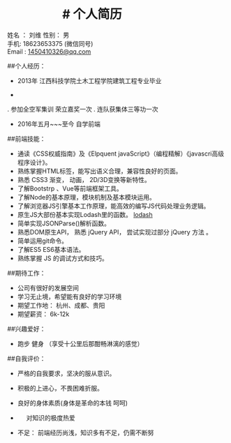 
                    # 个人简历
=========================================================

姓名 ： 刘维   性别： 男  
手机: 18623653375 (微信同号)    
Email : 1450410326@qq.com  

##个人经历：
 *  2013年 江西科技学院土木工程学院建筑工程专业毕业
 *  ~~~ 2015年九月 服役  
   . 参加全空军集训  荣立嘉奖一次
   . 连队获集体三等功一次
 *	2016年五月~~~至今	 自学前端
		
##前端技能：
 * 通读《CSS权威指南》及《Elpquent javaScript》（编程精解）《javascri高级程序设计》。
 * 熟练掌握HTML标签，能写出语义合理，兼容性良好的页面。
 * 熟悉 CSS3 渐变， 动画， 2D/3D变换等新特性。
 * 了解Bootstrp 、Vue等前端框架工具。
 * 了解Node的基本原理，模块机制及基本模块运用。
 * 了解浏览器JS引擎基本工作原理，能高效的编写JS代码处理业务逻辑。
 * 原生JS大部份基本实现Lodash里的函数。 [lodash](https://iotgtkol.github.io/LiuWei-lodash.js)
 * 简单实现JSONParse()解析函数。
 * 熟悉DOM原生API， 熟悉 jQuery API， 尝试实现过部分 jQuery 方法 。
 * 简单运用git命令。
 * 了解ES5 ES6基本语法。
 * 熟练掌握 JS 的调试方式和技巧。

##期待工作： 
 * 公司有很好的发展空间 
 * 学习无止境，希望能有良好的学习环境
 * 期望工作地： 杭州、成都、贵阳
 * 期望薪资： 6k-12k 
			
##兴趣爱好：
 *	跑步 健身 （享受十公里后那酣畅淋漓的感觉）			

##自我评价：  			
 *	严格的自我要求，坚决的服从意识。
 *	积极的上进心，不畏困难折服。
 *	良好的身体素质(身体是革命的本钱 呵呵)
 *      对知识的极度热爱
 

 *	不足： 前端经历尚浅，知识多有不足，仍需不断努


